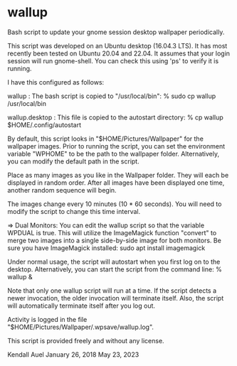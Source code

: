 # wallup
Bash script to update your gnome session desktop wallpaper periodically.

This script was developed on an Ubuntu desktop (16.04.3 LTS).
It has most recently been tested on Ubuntu 20.04 and 22.04.
It assumes that your login session will run gnome-shell.
You can check this using 'ps' to verify it is running.

I have this configured as follows:

wallup : The bash script is copied to "/usr/local/bin":
% sudo cp wallup /usr/local/bin

wallup.desktop : This file is copied to the autostart directory:
% cp wallup $HOME/.config/autostart

By default, this script looks in "$HOME/Pictures/Wallpaper" for
the wallpaper images. Prior to running the script, you can set the
environment variable "WPHOME" to be the path to the wallpaper folder.
Alternatively, you can modify the default path in the script.

Place as many images as you like in the Wallpaper folder. They will
each be displayed in random order. After all images have been displayed
one time, another random sequence will begin.

The images change every 10 minutes (10 * 60 seconds). You will need
to modify the script to change this time interval.

=> Dual Monitors:
You can edit the wallup script so that the variable WPDUAL is true.
This will utilize the ImageMagick function "convert" to merge two
images into a single side-by-side image for both monitors.
Be sure you have ImageMagick installed: sudo apt install imagemagick

Under normal usage, the script will autostart when you first log
on to the desktop. Alternatively, you can start the script from
the command line:
% wallup &

Note that only one wallup script will run at a time. If the script
detects a newer invocation, the older invocation will terminate itself.
Also, the script will automatically terminate itself after you log out.

Activity is logged in the file "$HOME/Pictures/Wallpaper/.wpsave/wallup.log".

This script is provided freely and without any license.

Kendall Auel
January 26, 2018
May 23, 2023
